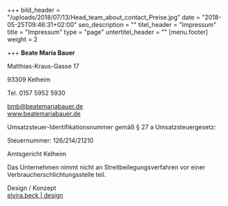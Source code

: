 +++
bild_header = "/uploads/2018/07/13/Head_team_about_contact_Preise.jpg"
date = "2018-05-25T09:46:31+02:00"
seo_description = ""
titel_header = "Impressum"
title = "Impressum"
type = "page"
untertitel_header = ""
[menu.footer]
weight = 2

+++
**Beate Maria Bauer**

Matthias-Kraus-Gasse 17

93309 Kelheim

Tel. 0157 5952 5930 

bmb@beatemariabauer.de  
www.beatemariabauer.de

Umsatzsteuer-Identifikationsnummer gemäß § 27 a Umsatzsteuergesetz:

Steuernummer: 126/214/21210

Amtsgericht Kelheim

Das Unternehmen nimmt nicht an Streitbeilegungsverfahren vor einer Verbraucherschlichtungsstelle teil.

Design / Konzept  
[elvira.beck | design](https://elvirabeck-design.de)